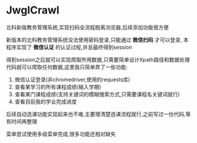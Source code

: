 # JwglCrawl
北科新版教务管理系统,实现扫码全流程脱离浏览器,后续添加功能很方便

新版本的北科教务管理系统没法使用密码登录,只能通过 **微信扫码** 才可以登录, 本程序实现了 **微信认证** 的认证过程,并且最终得到session

得到session之后就可以实现爬取所用数据,只需要简单设计Xpath路径和数据处理代码就可以爬取任何数据,这里我只简单弄了一些功能:
1. 微信认证登录(非chromedriver,使用的requests库)
2. 查看某学习的所有课程成绩(输入学期)
3. 查看某门课程成绩(支持关键词的模糊搜索方式,只需要课程名关键词就行)
4. 查看目前我的学业完成进度

后续自动选课功能实现起来也不难,主要理清楚选课流程就行,之前写过一份代码,等有时间再整理

菜单尝试使用多级菜单完成,很多功能还相对缺失